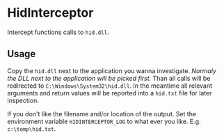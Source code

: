 # HidInterceptor

Intercept functions calls to `hid.dll`.

## Usage

Copy the `hid.dll` next to the application you wanna investigate.
*Normaly the DLL next to the application will be picked first.*
Than all calls will be redirected to `C:\Windows\System32\hid.dll`.
In the meantime all relevant arguments and return values will be reported into
a `hid.txt` file for later inspection.

If you don't like the filename and/or location of the output. Set the environment
variable `HIDINTERCEPTOR_LOG` to what ever you like. E.g. `c:\temp\hid.txt`.

